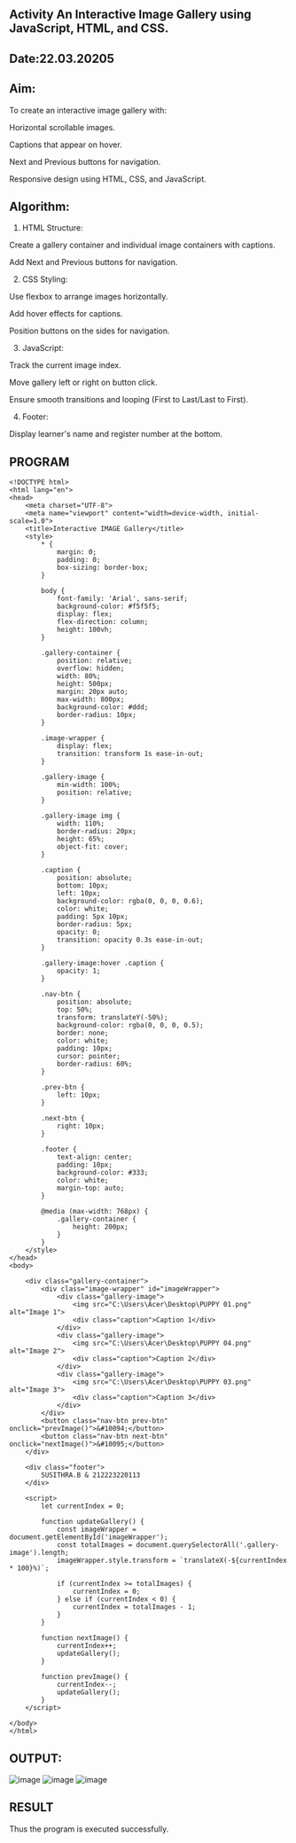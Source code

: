 ## Activity An Interactive Image Gallery using JavaScript, HTML, and CSS.
## Date:22.03.20205
## Aim:

To create an interactive image gallery with:

Horizontal scrollable images.

Captions that appear on hover.

Next and Previous buttons for navigation.

Responsive design using HTML, CSS, and JavaScript.


## Algorithm:

1. HTML Structure:

Create a gallery container and individual image containers with captions.

Add Next and Previous buttons for navigation.



2. CSS Styling:

Use flexbox to arrange images horizontally.

Add hover effects for captions.

Position buttons on the sides for navigation.



3. JavaScript:

Track the current image index.

Move gallery left or right on button click.

Ensure smooth transitions and looping (First to Last/Last to First).



4. Footer:

Display learner's name and register number at the bottom.


## PROGRAM
```
<!DOCTYPE html>
<html lang="en">
<head>
    <meta charset="UTF-8">
    <meta name="viewport" content="width=device-width, initial-scale=1.0">
    <title>Interactive IMAGE Gallery</title>
    <style>
        * {
            margin: 0;
            padding: 0;
            box-sizing: border-box;
        }

        body {
            font-family: 'Arial', sans-serif;
            background-color: #f5f5f5;
            display: flex;
            flex-direction: column;
            height: 100vh;
        }

        .gallery-container {
            position: relative;
            overflow: hidden;
            width: 80%;
            height: 500px;
            margin: 20px auto;
            max-width: 800px;
            background-color: #ddd;
            border-radius: 10px;
        }

        .image-wrapper {
            display: flex;
            transition: transform 1s ease-in-out;
        }

        .gallery-image {
            min-width: 100%;
            position: relative;
        }

        .gallery-image img {
            width: 110%;
            border-radius: 20px;
            height: 65%;
            object-fit: cover;
        }

        .caption {
            position: absolute;
            bottom: 10px;
            left: 10px;
            background-color: rgba(0, 0, 0, 0.6);
            color: white;
            padding: 5px 10px;
            border-radius: 5px;
            opacity: 0;
            transition: opacity 0.3s ease-in-out;
        }

        .gallery-image:hover .caption {
            opacity: 1;
        }

        .nav-btn {
            position: absolute;
            top: 50%;
            transform: translateY(-50%);
            background-color: rgba(0, 0, 0, 0.5);
            border: none;
            color: white;
            padding: 10px;
            cursor: pointer;
            border-radius: 60%;
        }

        .prev-btn {
            left: 10px;
        }

        .next-btn {
            right: 10px;
        }

        .footer {
            text-align: center;
            padding: 10px;
            background-color: #333;
            color: white;
            margin-top: auto;
        }

        @media (max-width: 768px) {
            .gallery-container {
                height: 200px;
            }
        }
    </style>
</head>
<body>

    <div class="gallery-container">
        <div class="image-wrapper" id="imageWrapper">
            <div class="gallery-image">
                <img src="C:\Users\Acer\Desktop\PUPPY 01.png" alt="Image 1">
                <div class="caption">Caption 1</div>
            </div>
            <div class="gallery-image">
                <img src="C:\Users\Acer\Desktop\PUPPY 04.png" alt="Image 2">
                <div class="caption">Caption 2</div>
            </div>
            <div class="gallery-image">
                <img src="C:\Users\Acer\Desktop\PUPPY 03.png" alt="Image 3">
                <div class="caption">Caption 3</div>
            </div>
        </div>
        <button class="nav-btn prev-btn" onclick="prevImage()">&#10094;</button>
        <button class="nav-btn next-btn" onclick="nextImage()">&#10095;</button>
    </div>

    <div class="footer">
        SUSITHRA.B & 212223220113
    </div>

    <script>
        let currentIndex = 0;

        function updateGallery() {
            const imageWrapper = document.getElementById('imageWrapper');
            const totalImages = document.querySelectorAll('.gallery-image').length;
            imageWrapper.style.transform = `translateX(-${currentIndex * 100}%)`;

            if (currentIndex >= totalImages) {
                currentIndex = 0;
            } else if (currentIndex < 0) {
                currentIndex = totalImages - 1;
            }
        }

        function nextImage() {
            currentIndex++;
            updateGallery();
        }

        function prevImage() {
            currentIndex--;
            updateGallery();
        }
    </script>

</body>
</html>
```

## OUTPUT:
![image](https://github.com/user-attachments/assets/e29bf66e-554e-478b-bb3e-d13cd547c066)
![image](https://github.com/user-attachments/assets/4c4c40b0-b958-42e5-9b11-20eb57a22f46)
![image](https://github.com/user-attachments/assets/533b9cb5-29c9-4d3a-a7ba-29f65bae19a0)





## RESULT
Thus the program is executed successfully.
